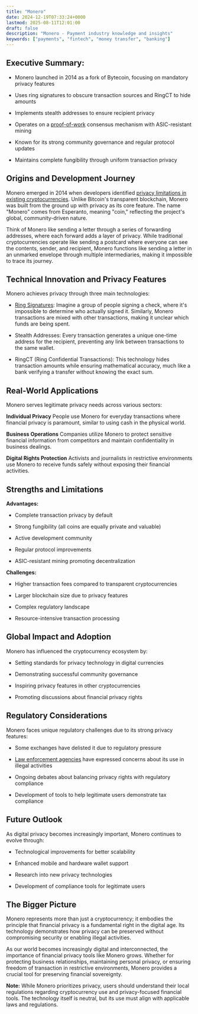 ```yaml
---
title: "Monero"
date: 2024-12-19T07:33:24+0000
lastmod: 2025-08-11T12:01:00
draft: false
description: "Monero - Payment industry knowledge and insights"
keywords: ["payments", "fintech", "money transfer", "banking"]
---
```


## Executive Summary:

- Monero launched in 2014 as a fork of Bytecoin, focusing on mandatory privacy features

- Uses ring signatures to obscure transaction sources and RingCT to hide amounts

- Implements stealth addresses to ensure recipient privacy

- Operates on a [proof-of-work](https://faisalkhanllc.xyz/resources/payments-wiki/p/proof-of-work-pow/) consensus mechanism with ASIC-resistant mining

- Known for its strong community governance and regular protocol updates

- Maintains complete fungibility through uniform transaction privacy

## Origins and Development Journey

Monero emerged in 2014 when developers identified [privacy limitations in existing cryptocurrencies](https://faisalkhanllc.xyz/resources/payments-wiki/p/privacy-tokens/). Unlike Bitcoin's transparent blockchain, Monero was built from the ground up with privacy as its core feature. The name "Monero" comes from Esperanto, meaning "coin," reflecting the project's global, community-driven nature.

Think of Monero like sending a letter through a series of forwarding addresses, where each forward adds a layer of privacy. While traditional cryptocurrencies operate like sending a postcard where everyone can see the contents, sender, and recipient, Monero functions like sending a letter in an unmarked envelope through multiple intermediaries, making it impossible to trace its journey.

## Technical Innovation and Privacy Features

Monero achieves privacy through three main technologies:

- [Ring Signatures](https://faisalkhanllc.xyz/resources/payments-wiki/r/ring-signatures/): Imagine a group of people signing a check, where it's impossible to determine who actually signed it. Similarly, Monero transactions are mixed with other transactions, making it unclear which funds are being spent.

- Stealth Addresses: Every transaction generates a unique one-time address for the recipient, preventing any link between transactions to the same wallet.

- RingCT (Ring Confidential Transactions): This technology hides transaction amounts while ensuring mathematical accuracy, much like a bank verifying a transfer without knowing the exact sum.

## Real-World Applications

Monero serves legitimate privacy needs across various sectors:

**Individual Privacy** People use Monero for everyday transactions where financial privacy is paramount, similar to using cash in the physical world.

**Business Operations** Companies utilize Monero to protect sensitive financial information from competitors and maintain confidentiality in business dealings.

**Digital Rights Protection** Activists and journalists in restrictive environments use Monero to receive funds safely without exposing their financial activities.

## Strengths and Limitations

**Advantages:**

- Complete transaction privacy by default

- Strong fungibility (all coins are equally private and valuable)

- Active development community

- Regular protocol improvements

- ASIC-resistant mining promoting decentralization

**Challenges:**

- Higher transaction fees compared to transparent cryptocurrencies

- Larger blockchain size due to privacy features

- Complex regulatory landscape

- Resource-intensive transaction processing

## Global Impact and Adoption

Monero has influenced the cryptocurrency ecosystem by:

- Setting standards for privacy technology in digital currencies

- Demonstrating successful community governance

- Inspiring privacy features in other cryptocurrencies

- Promoting discussions about financial privacy rights

## Regulatory Considerations

Monero faces unique regulatory challenges due to its strong privacy features:

- Some exchanges have delisted it due to regulatory pressure

- [Law enforcement agencies](https://faisalkhanllc.xyz/resources/payments-wiki/l/law-enforcement-agencies-leas/) have expressed concerns about its use in illegal activities

- Ongoing debates about balancing privacy rights with regulatory compliance

- Development of tools to help legitimate users demonstrate tax compliance

## Future Outlook

As digital privacy becomes increasingly important, Monero continues to evolve through:

- Technological improvements for better scalability

- Enhanced mobile and hardware wallet support

- Research into new privacy technologies

- Development of compliance tools for legitimate users

## The Bigger Picture

Monero represents more than just a cryptocurrency; it embodies the principle that financial privacy is a fundamental right in the digital age. Its technology demonstrates how privacy can be preserved without compromising security or enabling illegal activities.

As our world becomes increasingly digital and interconnected, the importance of financial privacy tools like Monero grows. Whether for protecting business relationships, maintaining personal privacy, or ensuring freedom of transaction in restrictive environments, Monero provides a crucial tool for preserving financial sovereignty.

**Note:** While Monero prioritizes privacy, users should understand their local regulations regarding cryptocurrency use and privacy-focused financial tools. The technology itself is neutral, but its use must align with applicable laws and regulations.
